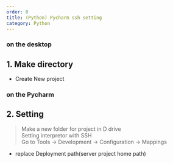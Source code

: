 ```yaml
---               
order: 8         
title: (Python) Pycharm ssh setting      
category: Python               
---      
```

      
### on the desktop   
      
## 1. Make directory   
- Create New project   

### on the Pycharm   
## 2. Setting   
> Make a new folder for project in D drive   
> Setting interpretor with SSH   
> Go to Tools -> Development -> Configuration -> Mappings   
  - replace Deployment path(server project home path)   
